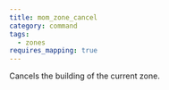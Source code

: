 ```yaml
---
title: mom_zone_cancel
category: command
tags:
  - zones
requires_mapping: true
---
```


Cancels the building of the current zone.